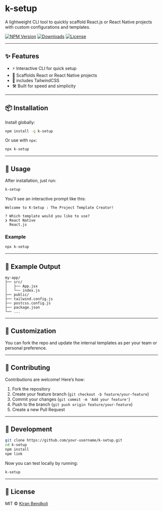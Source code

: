 # k-setup

A lightweight CLI tool to quickly scaffold React.js or React Native projects with custom configurations and templates.

[![NPM Version](https://img.shields.io/npm/v/k-setup.svg)](https://www.npmjs.com/package/k-setup)
[![Downloads](https://img.shields.io/npm/dt/k-setup.svg)](https://www.npmjs.com/package/k-setup)
[![License](https://img.shields.io/npm/l/k-setup.svg)](LICENSE)

---

## ✨ Features

- ⚡ Interactive CLI for quick setup
- 🧱 Scaffolds React or React Native projects
- 🎨 includes TailwindCSS
- 🛠 Built for speed and simplicity

---

## 📦 Installation

Install globally:

```bash
npm install -g k-setup
```

Or use with `npx`:

```bash
npx k-setup
```

---

## 🚀 Usage

After installation, just run:

```bash
k-setup
```

You'll see an interactive prompt like this:

```
Welcome to K-Setup : The Project Template Creator!

? Which template would you like to use?
❯ React Native
  React.js
```

### Example

```bash
npx k-setup
```

---

## 📁 Example Output

```
my-app/
├── src/
│   ├── App.jsx
│   └── index.js
├── public/
├── tailwind.config.js
├── postcss.config.js
├── package.json
└── ...
```

---

## 🔧 Customization

You can fork the repo and update the internal templates as per your team or personal preference.

---

## 🤝 Contributing

Contributions are welcome! Here’s how:

1. Fork the repository
2. Create your feature branch (`git checkout -b feature/your-feature`)
3. Commit your changes (`git commit -m 'Add your feature'`)
4. Push to the branch (`git push origin feature/your-feature`)
5. Create a new Pull Request

---

## 🧪 Development

```bash
git clone https://github.com/your-username/k-setup.git
cd k-setup
npm install
npm link
```

Now you can test locally by running:

```bash
k-setup
```

---

## 📃 License

MIT © [Kiran Bendkoli](https://github.com/KiranBendkoli1)
